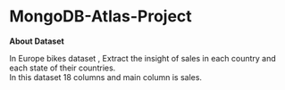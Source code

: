 # MongoDB-Atlas-Project
<b>About Dataset</b><br>

In Europe bikes dataset , Extract the insight of sales in each country and each state of their countries.<br>
In this dataset 18 columns and main column is sales.
